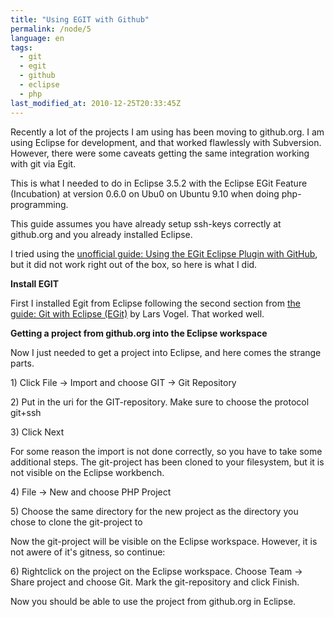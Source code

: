 ```yaml
---
title: "Using EGIT with Github"
permalink: /node/5
language: en
tags:
  - git
  - egit
  - github
  - eclipse
  - php
last_modified_at: 2010-12-25T20:33:45Z
---
```


Recently a lot of the projects I am using has been moving to github.org. I am using Eclipse for development, and that worked flawlessly with Subversion. However, there were some caveats getting the same integration working with git via Egit.

This is what I needed to do in Eclipse 3.5.2 with the Eclipse EGit Feature (Incubation) at version 0.6.0 on Ubu0 on Ubuntu 9.10 when doing php-programming.

This guide assumes you have already setup ssh-keys correctly at github.org and you already installed Eclipse.

I tried using the [unofficial guide: Using the EGit Eclipse Plugin with GitHub](http://github.com/guides/using-the-egit-eclipse-plugin-with-github), but it did not work right out of the box, so here is what I did.

**Install EGIT**

First I installed Egit from Eclipse following the second section from [the guide: Git with Eclipse (EGit)](http://www.vogella.de/articles/EGit/article.html) by Lars Vogel. That worked well.

**Getting a project from github.org into the Eclipse workspace**

Now I just needed to get a project into Eclipse, and here comes the strange parts.

1\) Click File -> Import and choose GIT -> Git Repository

2\) Put in the uri for the GIT-repository. Make sure to choose the protocol git+ssh

3\) Click Next

For some reason the import is not done correctly, so you have to take some additional steps. The git-project has been cloned to your filesystem, but it is not visible on the Eclipse workbench.

4\) File -> New and choose PHP Project

5\) Choose the same directory for the new project as the directory you chose to clone the git-project to

Now the git-project will be visible on the Eclipse workspace. However, it is not awere of it's gitness, so continue:

6\) Rightclick on the project on the Eclipse workspace. Choose Team -> Share project and choose Git. Mark the git-repository and click Finish.

Now you should be able to use the project from github.org in Eclipse.
